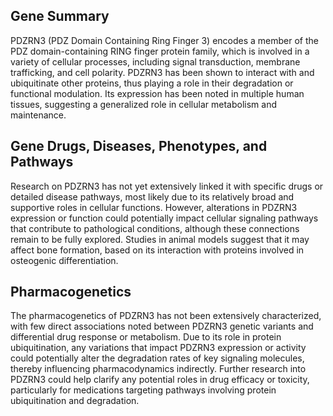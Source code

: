 ## Gene Summary
PDZRN3 (PDZ Domain Containing Ring Finger 3) encodes a member of the PDZ domain-containing RING finger protein family, which is involved in a variety of cellular processes, including signal transduction, membrane trafficking, and cell polarity. PDZRN3 has been shown to interact with and ubiquitinate other proteins, thus playing a role in their degradation or functional modulation. Its expression has been noted in multiple human tissues, suggesting a generalized role in cellular metabolism and maintenance.

## Gene Drugs, Diseases, Phenotypes, and Pathways
Research on PDZRN3 has not yet extensively linked it with specific drugs or detailed disease pathways, most likely due to its relatively broad and supportive roles in cellular functions. However, alterations in PDZRN3 expression or function could potentially impact cellular signaling pathways that contribute to pathological conditions, although these connections remain to be fully explored. Studies in animal models suggest that it may affect bone formation, based on its interaction with proteins involved in osteogenic differentiation.

## Pharmacogenetics
The pharmacogenetics of PDZRN3 has not been extensively characterized, with few direct associations noted between PDZRN3 genetic variants and differential drug response or metabolism. Due to its role in protein ubiquitination, any variations that impact PDZRN3 expression or activity could potentially alter the degradation rates of key signaling molecules, thereby influencing pharmacodynamics indirectly. Further research into PDZRN3 could help clarify any potential roles in drug efficacy or toxicity, particularly for medications targeting pathways involving protein ubiquitination and degradation.